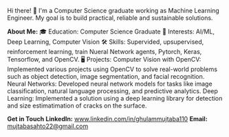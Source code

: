 Hi there! 👋
I'm a Computer Science graduate working as Machine Learning Engineer. My goal is to build practical, reliable and sustainable  solutions.

**About Me:**
🎓 Education: Computer Science Graduate
🤖 Interests: AI/ML, Deep Learning, Computer Vision
🛠️ Skills: Supervided, upsupervised, reinforcement learning, train Nueral Network agents, Pytorch, Keras, Tensorflow, and OpenCV.
🖥 Projects:
Computer Vision with OpenCV: Implemented various projects using OpenCV to solve real-world problems such as object detection, image segmentation, and facial recognition.
Neural Networks: Developed neural network models for tasks like image classification, natural language processing, and predictive analytics.
Deep Learning: Implemented a solution using a deep learning library for detection and size estimatimation of cracks on the surface.


**Get in Touch**
**LinkedIn:** www.linkedin.com/in/ghulammujtaba110
**Email:** mujtabasahto22@gmail.com
